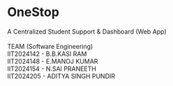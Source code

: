 # OneStop
A Centralized Student Support &amp; Dashboard (Web App)
<br>
<br>
TEAM (Software Engineering)
<br>
IIT2024142 - B.B.KASI RAM
<br>
IIT2024148 - E.MANOJ KUMAR
<br>
IIT2024154 - N.SAI PRANEETH
<br>
IIT2024205 - ADITYA SINGH PUNDIR

